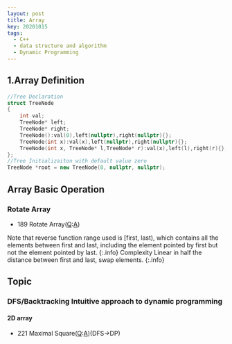```yaml
---
layout: post
title: Array
key: 20201015
tags:
  - C++
  - data structure and algorithm
  - Dynamic Programming
---
```


## 1.Array Definition
```c++
//Tree Declaration
struct TreeNode
{
    int val;
    TreeNode* left;
    TreeNode* right;
    TreeNode():val(0),left(nullptr),right(nullptr){};
    TreeNode(int x):val(x),left(nullptr),right(nullptr){};
    TreeNode(int x, TreeNode* l,TreeNode* r):val(x),left(l),right(r){};
};
//Tree Initializaiton with default value zero
TreeNode *root = new TreeNode(0, nullptr, nullptr);
```
<!--more-->

## Array Basic Operation
### Rotate Array
* 189 Rotate Array([Q](https://leetcode.com/problems/rotate-array/):[A](https://github.com/Hadleyhzy/data_structure_and_algorithm/blob/master/array/leetcode_array/189_rotate_array.cpp))

Note that reverse function range used is [first, last), which contains all the elements between first and last, including the element pointed by first but not the element pointed by last. 
{:.info}
Complexity Linear in half the distance between first and last, swap elements.
{:.info}

## Topic
### DFS/Backtracking Intuitive approach to dynamic programming
#### 2D array
* 221 Maximal Square([Q](https://leetcode.com/problems/maximal-square/):[A]())(DFS->DP)

